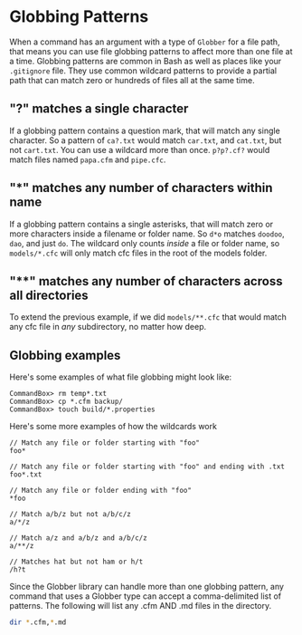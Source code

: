 # Globbing Patterns

When a command has an argument with a type of `Globber` for a file path, that means you can use file globbing patterns to affect more than one file at a time. Globbing patterns are common in Bash as well as places like your `.gitignore` file. They use common wildcard patterns to provide a partial path that can match zero or hundreds of files all at the same time.

## "?" matches a single character

If a globbing pattern contains a question mark, that will match any single character. So a pattern of `ca?.txt` would match `car.txt`, and `cat.txt`, but not `cart.txt`. You can use a wildcard more than once. `p?p?.cf?` would match files named `papa.cfm` and `pipe.cfc`.

## "\*" matches any number of characters within name

If a globbing pattern contains a single asterisks, that will match zero or more characters inside a filename or folder name. So `d*o` matches `doodoo`, `dao`, and just `do`. The wildcard only counts _inside_ a file or folder name, so `models/*.cfc` will only match cfc files in the root of the models folder.

## "\*\*" matches any number of characters across all directories

To extend the previous example, if we did `models/**.cfc` that would match any cfc file in _any_ subdirectory, no matter how deep.

## Globbing examples

Here's some examples of what file globbing might look like:

```text
CommandBox> rm temp*.txt
CommandBox> cp *.cfm backup/
CommandBox> touch build/*.properties
```

Here's some more examples of how the wildcards work

```text
// Match any file or folder starting with "foo"
foo*

// Match any file or folder starting with "foo" and ending with .txt
foo*.txt

// Match any file or folder ending with "foo"
*foo 

// Match a/b/z but not a/b/c/z
a/*/z

// Match a/z and a/b/z and a/b/c/z
a/**/z

// Matches hat but not ham or h/t
/h?t
```

Since the Globber library can handle more than one globbing pattern, any command that uses a Globber type can accept a comma-delimited list of patterns. The following will list any .cfm AND .md files in the directory.

```bash
dir *.cfm,*.md
```

